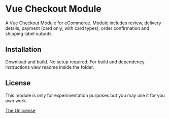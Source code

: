 # Vue Checkout Module
A Vue Checkout Module for eCommerce. Module includes review, delivery details, payment (card only, with card types), order confirmation and shipping label outputs.

## Installation

Download and build. No setup required. For build and dependency instructions view readme inside the folder.



## License
This module is only for experimentation purposes but you may use it for you own work.

[The Unlicense](https://choosealicense.com/licenses/unlicense/)
